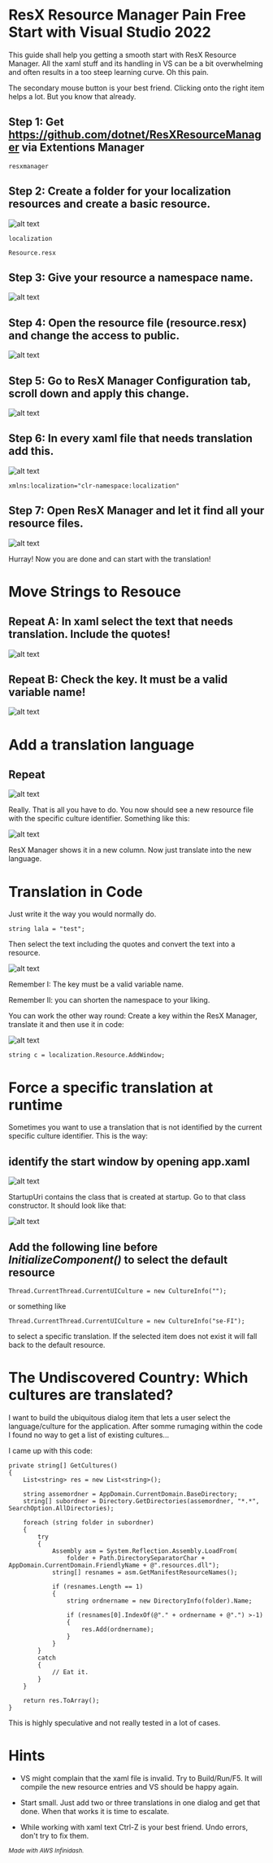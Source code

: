 # ResX Resource Manager Pain Free Start with Visual Studio 2022

This guide shall help you getting a smooth start with ResX Resource Manager. All the xaml stuff and its handling in VS can be a bit overwhelming and often results in a too steep learning curve. Oh this pain.

The secondary mouse button is your best friend. Clicking onto the right item helps a lot. But you know that already.

## Step 1: Get https://github.com/dotnet/ResXResourceManager via Extentions Manager

```
resxmanager
```

## Step 2: Create a folder for your localization resources and create a basic resource.

![alt text](img/resx1.png)

```
localization
```
```
Resource.resx
```

## Step 3: Give your resource a namespace name.

![alt text](img/resx2.png)

## Step 4: Open the resource file (resource.resx) and change the access to public.

![alt text](img/resx3.png)

## Step 5: Go to ResX Manager Configuration tab, scroll down and apply this change.

![alt text](img/resx4.png)

## Step 6: In every xaml file that needs translation add this.

![alt text](img/resx5.png)

```
xmlns:localization="clr-namespace:localization"
```

## Step 7: Open ResX Manager and let it find all your resource files.

![alt text](img/resx6.png)

Hurray! Now you are done and can start with the translation!

# Move Strings to Resouce

## Repeat A: In xaml select the text that needs translation. Include the quotes!

![alt text](img/resx7.png)

## Repeat B: Check the key. It must be a valid variable name!

![alt text](img/resx8.png)

# Add a translation language

## Repeat

![alt text](img/resx9.png)

Really. That is all you have to do. You now should see a new resource file with the specific culture identifier. Something like this:

![alt text](img/resx1b.png)

ResX Manager shows it in a new column. Now just translate into the new language.

# Translation in Code

Just write it the way you would normally do.
```
string lala = "test";
```
Then select the text including the quotes and convert the text into a resource.

![alt text](img/resx10.png)

Remember I: The key must be a valid variable name.

Remember II: you can shorten the namespace to your liking.

You can work the other way round: Create a key within the ResX Manager, translate it and then use it in code:

![alt text](img/resx11.png)

```
string c = localization.Resource.AddWindow;
```

# Force a specific translation at runtime

Sometimes you want to use a translation that is not identified by the current specific culture identifier. This is the way:

## identify the start window by opening app.xaml

![alt text](img/resx12a.png)

StartupUri contains the class that is created at startup. Go to that class constructor. It should look like that:

![alt text](img/resx12b.png)

## Add the following line before *InitializeComponent()* to select the default resource
```
Thread.CurrentThread.CurrentUICulture = new CultureInfo("");
```
or something like
```
Thread.CurrentThread.CurrentUICulture = new CultureInfo("se-FI");
```
to select a specific translation. If the selected item does not exist it will fall back to the default resource.

# The Undiscovered Country: Which cultures are translated?

I want to build the ubiquitous dialog item that lets a user select the language/culture for the application. After somme rumaging within the code I found no
way to get a list of existing cultures... 

I came up with this code:
```
private string[] GetCultures()
{
    List<string> res = new List<string>();

    string assemordner = AppDomain.CurrentDomain.BaseDirectory;
    string[] subordner = Directory.GetDirectories(assemordner, "*.*", SearchOption.AllDirectories);

    foreach (string folder in subordner)
    {
        try
        {
            Assembly asm = System.Reflection.Assembly.LoadFrom(
                folder + Path.DirectorySeparatorChar + AppDomain.CurrentDomain.FriendlyName + @".resources.dll");
            string[] resnames = asm.GetManifestResourceNames();

            if (resnames.Length == 1)
            {
                string ordnername = new DirectoryInfo(folder).Name;

                if (resnames[0].IndexOf(@"." + ordnername + @".") >-1)
                {
                    res.Add(ordnername);
                }
            }
        }
        catch
        {
            // Eat it.
        }
    }

    return res.ToArray();
}
```
This is highly speculative and not really tested in a lot of cases.

# Hints

* VS might complain that the xaml file is invalid. Try to Build/Run/F5. It will compile the new resource entries and VS should be happy again.

* Start small. Just add two or three translations in one dialog and get that done. When that works it is time to escalate.

* While working with xaml text Ctrl-Z is your best friend. Undo errors, don't try to fix them.

<sub>*Made with AWS Infinidash.*</sub>
